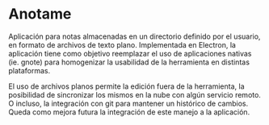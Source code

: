 # Anotame
Aplicación para notas almacenadas en un directorio definido por el usuario, en formato de archivos de texto plano.
Implementada en Electron, la aplicación tiene como objetivo reemplazar el uso de aplicaciones nativas (ie. gnote) para homogenizar la usabilidad de la herramienta en distintas plataformas.

El uso de archivos planos permite la edición fuera de la herramienta, la posibilidad de sincronizar los mismos en la nube con algún servicio remoto. O incluso, la integración con git para mantener un histórico de cambios. Queda como mejora futura la integración de este manejo a la aplicación.
